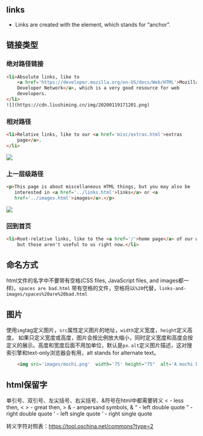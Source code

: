 ## links
- Links are created with the <a> element, which stands for “anchor”.

## 链接类型
### 绝对路径链接
``` html
<li>Absolute links, like to
    <a href='https://developer.mozilla.org/en-US/docs/Web/HTML'>Mozilla
    Developer Network</a>, which is a very good resource for web
    developers.
</li>
![](https://cdn.liushiming.cn/img/20200119171201.png)
```
### 相对路径
``` html
<li>Relative links, like to our <a href='misc/extras.html'>extras
    page</a>.
</li>
```
![](https://cdn.liushiming.cn/img/20200119171212.png)

### 上一层级路径
``` html
<p>This page is about miscellaneous HTML things, but you may also be
   interested in <a href='../links.html'>links</a> or <a
   href='../images.html'>images</a>.</p>
```
![](https://cdn.liushiming.cn/img/20200119171134.png)

### 回到首页
``` html
<li>Root-relative links, like to the <a href='/'>home page</a> of our website,
    but those aren't useful to us right now.</li>
```

## 命名方式
html文件的名字中不要带有空格(CSS files, JavaScript files, and images都一样)，`spaces are bad.html` 带有空格的文件，空格将以`%20`代替，`links-and-images/spaces%20are%20bad.html`

## 图片
使用`img`tag定义图片，`src`属性定义图片的地址，`width`定义宽度，`height`定义高度。
如果只定义宽度或高度，图片会按比例放大缩小，同时定义宽度和高度会按定义的展示。高度和宽度后面不用加单位，默认是`px`.
`alt`定义图片描述，这对搜索引擎和text-only浏览器会有用，alt stands for alternate text。
``` html
    <img src='images/mochi.png'  width='75' height="75"  alt='A mochi ball'/>
```

## html保留字
单引号、双引号、左尖括号、右尖括号、&符号在html中都需要转义
&lt; - less then, <
&gt; - great then, >
&amp; - ampersand symbols, &
&ldquo; - left double quote
&rdquo; - right double quote
&lsquo; - left single quote
&rsquo; - right single quote

转义字符对照表：https://tool.oschina.net/commons?type=2